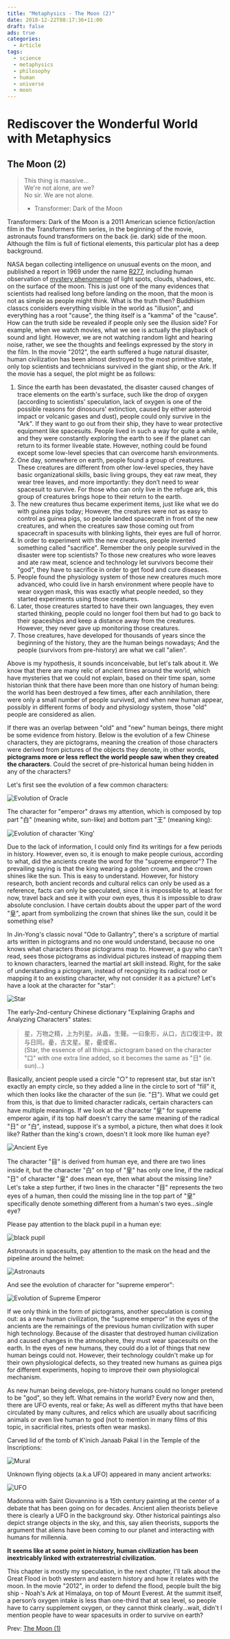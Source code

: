 ```yaml
---
title: "Metaphysics - The Moon (2)"
date: 2018-12-22T08:17:36+11:00
draft: false
ads: true
categories:
  - Article
tags:
  - science
  - metaphysics
  - philosophy
  - human
  - universe
  - moon
---
```

# Rediscover the Wonderful World with Metaphysics

## The Moon (2)

> This thing is massive…  
> We're not alone, are we?  
> No sir. We are not alone.  
> - Transformer: Dark of the Moon

Transformers: Dark of the Moon is a 2011 American science fiction/action film in the Transformers film series, in the beginning of the movie, astronauts found transformers on the back (ie. dark) side of the moon. Although the film is full of fictional elements, this particular plot has a deep background.

NASA began collecting intelligence on unusual events on the moon, and published a report in 1969 under the name [R277][1], including human observation of [mystery phenomenon][2] of light spots, clouds, shadows, etc. on the surface of the moon. This is just one of the many evidences that scientists had realised long before landing on the moon, that the moon is not as simple as people might think. What is the truth then? Buddhism classcs considers everything visible in the world as "illusion", and everything has a root "cause", the thing itself is a "kamma" of the "cause". How can the truth side be revealed if people only see the illusion side? For example, when we watch movies, what we see is actually the playback of sound and light. However, we are not watching random light and hearing noise, rather, we see the thoughts and feelings expressed by the story in the film. In the movie "2012", the earth suffered a huge natural disaster, human civilization has been almost destroyed to the most primitive state, only top scientists and technicians survived in the giant ship, or the Ark. If the movie has a sequel, the plot might be as follows:

1. Since the earth has been devastated, the disaster caused changes of trace elements on the earth's surface, such like the drop of oxygen (according to scientists' speculation, lack of oxygen is one of the possible reasons for dinosours' extinction, caused by either asteroid impact or volcanic gases and dust), people could only survive in the "Ark". If they want to go out from their ship, they have to wear protective equipment like spacesuits. People lived in such a way for quite a while, and they were constantly exploring the earth to see if the planet can return to its former liveable state. However, nothing could be found except some low-level species that can overcome harsh environments.
2. One day, somewhere on earth, people found a group of creatures. These creatures are different from other low-level species, they have basic organizational skills, basic living groups, they eat raw meat, they wear tree leaves, and more importantly: they don’t need to wear spacesuit to survive. For those who can only live in the refuge ark, this group of creatures brings hope to their return to the earth.
3. The new creatures thus became experiment items, just like what we do with guinea pigs today; However, the creatures were not as easy to control as guinea pigs, so people landed spacecraft in front of the new creatures, and when the creatures saw those coming out from spacecraft in spacesuits with blinking lights, their eyes are full of horror.
4. In order to experiment with the new creatures, people invented something called "sacrifice". Remember the only people survived in the disaster were top scientists? To those new creatures who wore leaves and ate raw meat, science and technology let survivors become their "god", they have to sacrifice in order to get food and cure diseases.
5. People found the physiology system of those new creatures much more advanced, who could live in harsh environment where people have to wear oxygen mask, this was exactly what people needed, so they started experiments using those creatures.
6. Later, those creatures started to have their own languages, they even started thinking, people could no longer fool them but had to go back to their spaceships and keep a distance away from the creatures. However, they never gave up monitoring those creatures.
7. Those creatures, have developed for thousands of years since the beginning of the history, they are the human beings nowadays; And the people (survivors from pre-history) are what we call "alien".

Above is my hypothesis, it sounds inconceivable, but let's talk about it. We know that there are many relic of ancient times around the world, which have mysteries that we could not explain, based on their time span, some historian think that there have been more than one history of human being: the world has been destroyed a few times, after each annihilation, there were only a small number of people survived, and when new human appear, possibly in different forms of body and physiology system, those "old" people are considered as alien.

If there was an overlap between "old" and "new" human beings, there might be some evidence from history. Below is the evolution of a few Chinese characters, they are pictograms, meaning the creation of those characters were derived from pictures of the objects they denote, in other words, **pictograms more or less reflect the world people saw when they created the characters**. Could the secret of pre-historical human being hidden in any of the characters?

Let's first see the evolution of a few common characters:

![Evolution of Oracle][guwen-1]

The character for "emperor" draws my attention, which is composed by top part "白" (meaning white, sun-like) and bottom part "王" (meaning king):

![Evolution of character 'King'][guwen-2]

Due to the lack of information, I could only find its writings for a few periods in history. However, even so, it is enough to make people curious, according to what, did the ancients create the word for the "supreme emperor"? The prevailing saying is that the king wearing a golden crown, and the crown shines like the sun. This is easy to understand. However, for history research, both ancient records and cultural relics can only be used as a reference, facts can only be speculated, since it is impossible to, at least for now, travel back and see it with your own eyes, thus it is impossible to draw absolute conclusion. I have certain doubts about the upper part of the word "皇", apart from symbolizing the crown that shines like the sun, could it be something else?

In Jin-Yong's classic noval "Ode to Gallantry", there's a scripture of martial arts written in pictograms and no one would understand, because no one knows what characters those pictograms map to. However, a guy who can't read, sees those pictograms as individual pictures instead of mapping them to known characters, learned the martial art skill instead. Right, for the sake of understanding a pictogram, instead of recognizing its radical root or mapping it to an existing character, why not consider it as a picture? Let's have a look at the character for "star":

![Star][guwen-3]

The early-2nd-century Chinese dictionary "Explaining Graphs and Analyzing Characters" states:

> 星，万物之精，上为列星。从晶，生聲。一曰象形，从口，古口復注中，故与日同。曐，古文星。星，曐或省。  
> (Star, the essence of all things…pictogram based on the character "口" with one extra line added, so it becomes the same as "日" (ie. sun)…)

Basically, ancient people used a circle "○" to represent star, but star isn't exactly an empty circle, so they added a line in the circle to sort of "fill" it, which then looks like the character of the sun (ie. "日"). What we could get from this, is that due to limited character radicals, certain characters can have multiple meanings. If we look at the character "皇" for supreme emperor again, if its top half doesn't carry the same meaning of the radical "日" or "白", instead, suppose it's a symbol, a picture, then what does it look like? Rather than the king's crown, doesn't it look more like human eye?

![Ancient Eye][guwen-4]

The character "目" is derived from human eye, and there are two lines inside it, but the character "白" on top of "皇" has only one line, if the radical "日" of character "皇" does mean eye, then what about the missing line? Let's take a step further, if two lines in the character "目" represents the two eyes of a human, then could the missing line in the top part of "皇" specifically denote something different from a human's two eyes…single eye?

Please pay attention to the black pupil in a human eye:

![black pupil][eye-1]

Astronauts in spacesuits, pay attention to the mask on the head and the pipeline around the helmet:

![Astronauts][eye-2]

And see the evolution of character for "supreme emperor":

![Evolution of Supreme Emperor][guwen-2]

If we only think in the form of pictograms, another speculation is coming out: as a new human civilization, the "supreme emperor" in the eyes of the ancients are the remainings of the previous human civilization with super high technology. Because of the disaster that destroyed human civilization and caused changes in the atmosphere, they must wear spacesuits on the earth. In the eyes of new humans, they could do a lot of things that new human beings could not. However, their technology couldn't make up for their own physiological defects, so they treated new humans as guinea pigs for different experiments, hoping to improve their own physiological mechanism.

As new human being develops, pre-history humans could no longer pretend to be "god", so they left. What remains in the world? Every now and then, there are UFO events, real or fake; As well as different myths that have been circulated by many cultures, and relics which are usually about sacrificing animals or even live human to god (not to mention in many films of this topic, in sacrificial rites, priests often wear masks).

Carved lid of the tomb of K'inich Janaab Pakal I in the Temple of the Inscriptions:

![Mural][maya-1]

Unknown flying objects (a.k.a UFO) appeared in many ancient artworks:

![UFO][ufo-1]

Madonna with Saint Giovannino is a 15th century painting at the center of a debate that has been going on for decades. Ancient alien theorists believe there is clearly a UFO in the background sky. Other historical paintings also depict strange objects in the sky, and this, say alien theorists, supports the argument that aliens have been coming to our planet and interacting with humans for millennia.

**It seems like at some point in history, human civilization has been inextricably linked with extraterrestrial civilization.**

This chapter is mostly my speculation, in the next chapter, I'll talk about the Great Flood in both western and eastern history and how it relates with the moon. In the movie "2012", in order to defend the flood, people built the big ship - Noah's Ark at Himalaya, on top of Mount Everest. At the summit itself, a person’s oxygen intake is less than one-third that at sea level, so people have to carry supplement oxygen, or they cannot think clearly…wait, didn't I mention people have to wear spacesuits in order to survive on earth?

Prev: [The Moon (1)](/article/pseudo_science/chapter1/)

[1]: http://www.astrosurf.com/lunascan/papers/R-277.pdf
[2]: https://en.wikipedia.org/wiki/Transient_lunar_phenomenon

[city-32]: /assets/travelphotographySA/city-32-anno.jpg

[guwen-1]: /assets/metaphysics/chapter-2-guwen-1.png "古文1"
[guwen-2]: /assets/metaphysics/chapter-2-guwen-2.jpeg "古文2"
[guwen-3]: /assets/metaphysics/chapter-2-guwen-3.jpeg "古文3"
[guwen-4]: /assets/metaphysics/chapter-2-guwen-4.jpeg "古文4"
[eye-1]: /assets/metaphysics/chapter-2-eye-1.jpeg "黑瞳"
[eye-2]: /assets/metaphysics/chapter-2-eye-2.jpeg "宇航员"
[maya-1]: /assets/metaphysics/chapter-2-maya-1.jpeg "玛雅壁画"
[ufo-1]: /assets/metaphysics/chapter-2-ufo-1.jpeg "UFO"